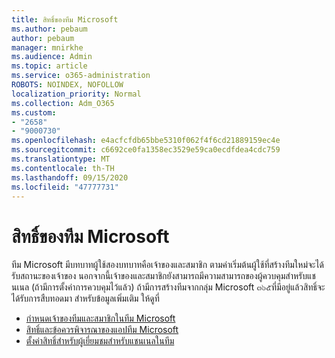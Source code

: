 ```yaml
---
title: สิทธิ์ของทีม Microsoft
ms.author: pebaum
author: pebaum
manager: mnirkhe
ms.audience: Admin
ms.topic: article
ms.service: o365-administration
ROBOTS: NOINDEX, NOFOLLOW
localization_priority: Normal
ms.collection: Adm_O365
ms.custom:
- "2658"
- "9000730"
ms.openlocfilehash: e4acfcfdb65bbe5310f062f4f6cd21889159ec4e
ms.sourcegitcommit: c6692ce0fa1358ec3529e59ca0ecdfdea4cdc759
ms.translationtype: MT
ms.contentlocale: th-TH
ms.lasthandoff: 09/15/2020
ms.locfileid: "47777731"
---
```

# <a name="microsoft-teams-permissions"></a>สิทธิ์ของทีม Microsoft

ทีม Microsoft มีบทบาทผู้ใช้สองบทบาทคือเจ้าของและสมาชิก ตามค่าเริ่มต้นผู้ใช้ที่สร้างทีมใหม่จะได้รับสถานะของเจ้าของ นอกจากนี้เจ้าของและสมาชิกยังสามารถมีความสามารถของผู้ควบคุมสำหรับแชนเนล (ถ้ามีการตั้งค่าการควบคุมไว้แล้ว) ถ้ามีการสร้างทีมจากกลุ่ม Microsoft ๓๖๕ที่มีอยู่แล้วสิทธิ์จะได้รับการสืบทอดมา สำหรับข้อมูลเพิ่มเติม ให้ดูที่

- [กำหนดเจ้าของทีมและสมาชิกในทีม Microsoft](https://docs.microsoft.com/microsoftteams/assign-roles-permissions)
- [สิทธิ์และข้อควรพิจารณาของแอปทีม Microsoft](https://docs.microsoft.com/microsoftteams/app-permissions)
- [ตั้งค่าสิทธิ์สำหรับผู้เยี่ยมชมสำหรับแชนเนลในทีม](https://support.office.com/article/4756c468-2746-4bfd-a582-736d55fcc169)
